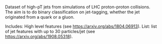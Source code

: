 Dataset of high-pT jets from simulations of LHC proton-proton collisions. The aim is to do binary classification on jet-tagging, whether the jet originated from a quark or a gluon.

Includes: High level features (see https://arxiv.org/abs/1804.06913). 
List: list of jet features with up to 30 particles/jet (see https://arxiv.org/abs/1908.05318).
